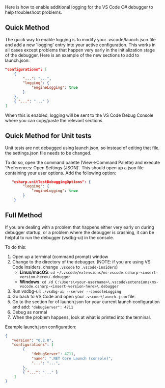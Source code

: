Here is how to enable additional logging for the VS Code C# debugger to help troubleshoot problems.

## Quick Method
The quick way to enable logging is to modify your .vscode/launch.json file and add a new 'logging' entry into your active configuration. This works in all cases except problems that happen very early in the initialization stage of the debugger. Here is an example of the new sections to add to launch.json:

```json
"configurations": [
    {
        "...": "...",
        "logging": {
            "engineLogging": true
        }
    },
    { "...": "..." }
]
```

When this is enabled, logging will be sent to the VS Code Debug Console where you can copy/paste the relevant sections.

## Quick Method for Unit tests

Unit tests are not debugged using launch.json, so instead of editing that file, the settings.json file needs to be changed.

To do so, open the command palette (View->Command Palette) and execute 'Preferences: Open Settings (JSON)'. This should open up a json file containing your user options. Add the following option:

```json
   "csharp.unitTestDebuggingOptions": {
        "logging": {
            "engineLogging": true
        }
    }
```

## Full Method
If you are dealing with a problem that happens either very early on during debugger startup, or a problem where the debugger is crashing, it can be helpful to run the debugger (vsdbg-ui) in the console.

To do this:

1. Open up a terminal (command prompt) window
2. Change to the directory of the debugger. (NOTE: if you are using VS Code Insiders, change `.vscode` to `.vscode-insiders`)
    * **Linux/macOS**: `cd ~/.vscode/extensions/ms-vscode.csharp-<insert-version-here>/.debugger`
    * **Windows**: `cd /d C:\Users\<your-username>\.vscode\extensions\ms-vscode.csharp-<insert-version-here>\.debugger`
3. Run vsdbg-ui: `./vsdbg-ui --server --consoleLogging`
4. Go back to VS Code and open your `.vscode\launch.json` file.
5. Go to the section for of launch.json for your current launch configuration and add: `"debugServer": 4711`
6. Debug as normal
7. When the problem happens, look at what is printed into the terminal.

Example launch.json configuration:

```json
{
   "version": "0.2.0",
   "configurations": [
        {
            "debugServer": 4711,
            "name": ".NET Core Launch (console)",
            "...": "...",
        },
        { "...": "..." }
    ]
}
```
